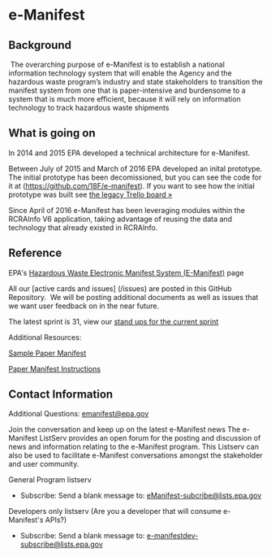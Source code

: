 # e-Manifest

## Background
  The overarching purpose of e-Manifest is to establish a national information technology system that will enable the Agency and the hazardous waste program’s industry and state stakeholders to transition the manifest system from one that is paper-intensive and burdensome to a system that is much more efficient, because it will rely on information technology to track hazardous waste shipments

## What is going on
In 2014 and 2015 EPA developed a technical architecture for e-Manifest.

Between July of 2015 and March of 2016 EPA developed an inital prototype.  The initial prototype has been decomissioned, but you can see the code for it at (https://github.com/18F/e-manifest).  If you want to see how the initial prototype was built see [the legacy Trello board »](https://e-manifest.epa.gov)

Since April of 2016 e-Manifest has been leveraging modules within the RCRAInfo V6 application, taking advantage of reusing the data and technology that already existed in RCRAInfo.

## Reference

EPA's [Hazardous Waste Electronic Manifest System (E-Manifest)](https://www.epa.gov/hwgenerators/hazardous-waste-electronic-manifest-system-e-manifest) page 

All our [active cards and issues] (/issues) are posted in this GitHub Repository.  We will be posting additional documents as well as issues that we want user feedback on in the near future.  

The latest sprint is 31, view our [stand ups for the current sprint](https://github.com/USEPA/e-manifest/issues/338)

Additional Resources: 

[Sample Paper Manifest](https://www.epa.gov/sites/production/files/2015-06/documents/newform.pdf) 

[Paper Manifest Instructions](http://www3.epa.gov/epawaste/hazard/transportation/manifest/pdf/man-inst.pdf)


## Contact Information
Additional Questions: emanifest@epa.gov

Join the conversation and keep up on the latest e-Manifest news
The e-Manifest ListServ provides an open forum for the posting and discussion of news and information relating to the e-Manifest program. This Listserv can also be used to facilitate e-Manifest conversations amongst the stakeholder and user community.

General Program listserv

* Subscribe: Send a blank message to: eManifest-subcribe@lists.epa.gov

Developers only listserv (Are you a developer that will consume e-Manifest's APIs?)

* Subscribe: Send a blank message to: e-manifestdev-subscribe@lists.epa.gov
